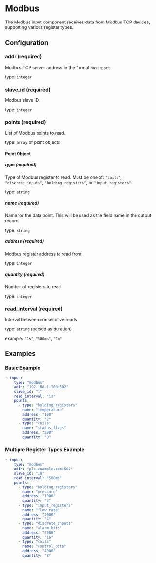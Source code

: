 # Modbus

The Modbus input component receives data from Modbus TCP devices, supporting various register types.

## Configuration

### **addr** (required)

Modbus TCP server address in the format `host:port`.

type: `integer`

### **slave_id** (required)

Modbus slave ID.

type: `integer`

### **points** (required)

List of Modbus points to read.

type: `array` of point objects

#### Point Object

##### **type** (required)

Type of Modbus register to read. Must be one of: `"coils"`, `"discrete_inputs"`, `"holding_registers"`, or `"input_registers"`.

type: `string`

##### **name** (required)

Name for the data point. This will be used as the field name in the output record.

type: `string`

##### **address** (required)

Modbus register address to read from.

type: `integer`

##### **quantity** (required)

Number of registers to read.

type: `integer`

### **read_interval** (required)

Interval between consecutive reads.

type: `string` (parsed as duration)

example: `"1s"`, `"500ms"`, `"1m"`

## Examples

### Basic Example

```yaml
- input:
    type: "modbus"
    addr: "192.168.1.100:502"
    slave_id: "1"
    read_interval: "1s"
    points:
      - type: "holding_registers"
        name: "temperature"
        address: "100"
        quantity: "2"
      - type: "coils"
        name: "status_flags"
        address: "200"
        quantity: "8"
```

### Multiple Register Types Example

```yaml
- input:
    type: "modbus"
    addr: "plc.example.com:502"
    slave_id: "10"
    read_interval: "500ms"
    points:
      - type: "holding_registers"
        name: "pressure"
        address: "1000"
        quantity: "2"
      - type: "input_registers"
        name: "flow_rate"
        address: "2000"
        quantity: "4"
      - type: "discrete_inputs"
        name: "alarm_bits"
        address: "3000"
        quantity: "16"
      - type: "coils"
        name: "control_bits"
        address: "4000"
        quantity: "8"
```